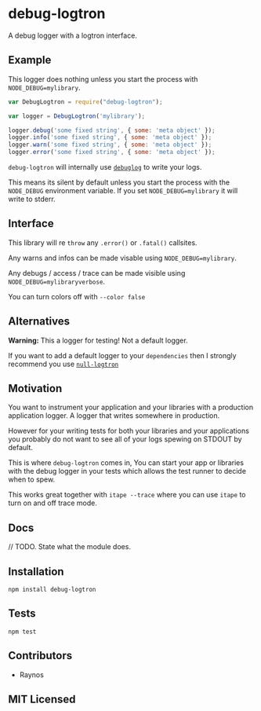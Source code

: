 # debug-logtron

<!--
    [![build status][build-png]][build]
    [![Coverage Status][cover-png]][cover]
    [![Davis Dependency status][dep-png]][dep]
-->

<!-- [![NPM][npm-png]][npm] -->

A debug logger with a logtron interface.

## Example

This logger does nothing unless you start the process with
  `NODE_DEBUG=mylibrary`.

```js
var DebugLogtron = require("debug-logtron");

var logger = DebugLogtron('mylibrary');

logger.debug('some fixed string', { some: 'meta object' });
logger.info('some fixed string', { some: 'meta object' });
logger.warn('some fixed string', { some: 'meta object' });
logger.error('some fixed string', { some: 'meta object' });
```

`debug-logtron` will internally use [`debuglog`][debuglog] to
write your logs.

This means its silent by default unless you start the process
with the `NODE_DEBUG` environment variable. If you set
`NODE_DEBUG=mylibrary` it will write to stderr.

## Interface

This library will re `throw` any `.error()` or `.fatal()` callsites.

Any warns and infos can be made visable using `NODE_DEBUG=mylibrary`.

Any debugs / access / trace can be made visible using
`NODE_DEBUG=mylibraryverbose`.

You can turn colors off with `--color false`

## Alternatives

**Warning:** This a logger for testing! Not a default logger.

If you want to add a default logger to your `dependencies` 
  then I strongly recommend you use [`null-logtron`][null-logtron]

## Motivation

You want to instrument your application and your libraries
  with a production application logger. A logger that writes
  somewhere in production.

However for your writing tests for both your libraries and
  your applications you probably do not want to see all of your
  logs spewing on STDOUT by default.

This is where `debug-logtron` comes in, You can start your app
  or libraries with the debug logger in your tests which allows
  the test runner to decide when to spew.

This works great together with `itape --trace` where you can
  use `itape` to turn on and off trace mode.

## Docs

// TODO. State what the module does.

## Installation

`npm install debug-logtron`

## Tests

`npm test`

## Contributors

 - Raynos

## MIT Licensed

  [build-png]: https://secure.travis-ci.org/Raynos/debug-logtron.png
  [build]: https://travis-ci.org/Raynos/debug-logtron
  [cover-png]: https://coveralls.io/repos/Raynos/debug-logtron/badge.png
  [cover]: https://coveralls.io/r/Raynos/debug-logtron
  [dep-png]: https://david-dm.org/Raynos/debug-logtron.png
  [dep]: https://david-dm.org/Raynos/debug-logtron
  [npm-png]: https://nodei.co/npm/debug-logtron.png?stars&downloads
  [npm]: https://nodei.co/npm/debug-logtron
  [null-logtron]: https://github.com/Raynos/null-logtron
  [debuglog]: https://github.com/sam-github/node-debuglog
